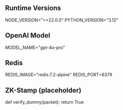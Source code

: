 ## Runtime Versions
NODE_VERSION=">=22.0.0"
PYTHON_VERSION="3.12"

## OpenAI Model
MODEL_NAME="gpt-4o-pro"

## Redis
REDIS_IMAGE="redis:7.2-alpine"
REDIS_PORT=6379

## ZK-Stamp (placeholder)
def verify_dummy(packet):
    return True
